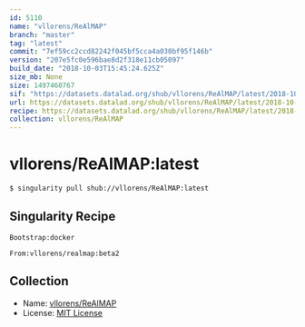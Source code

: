 ```yaml
---
id: 5110
name: "vllorens/ReAlMAP"
branch: "master"
tag: "latest"
commit: "7ef59cc2ccd82242f045bf5cca4a030bf95f146b"
version: "207e5fc0e596bae8d2f318e11cb05097"
build_date: "2018-10-03T15:45:24.625Z"
size_mb: None
size: 1497460767
sif: "https://datasets.datalad.org/shub/vllorens/ReAlMAP/latest/2018-10-03-7ef59cc2-207e5fc0/207e5fc0e596bae8d2f318e11cb05097.simg"
url: https://datasets.datalad.org/shub/vllorens/ReAlMAP/latest/2018-10-03-7ef59cc2-207e5fc0/
recipe: https://datasets.datalad.org/shub/vllorens/ReAlMAP/latest/2018-10-03-7ef59cc2-207e5fc0/Singularity
collection: vllorens/ReAlMAP
---
```


# vllorens/ReAlMAP:latest

```bash
$ singularity pull shub://vllorens/ReAlMAP:latest
```

## Singularity Recipe

```singularity
Bootstrap:docker

From:vllorens/realmap:beta2
```

## Collection

 - Name: [vllorens/ReAlMAP](https://github.com/vllorens/ReAlMAP)
 - License: [MIT License](https://api.github.com/licenses/mit)


